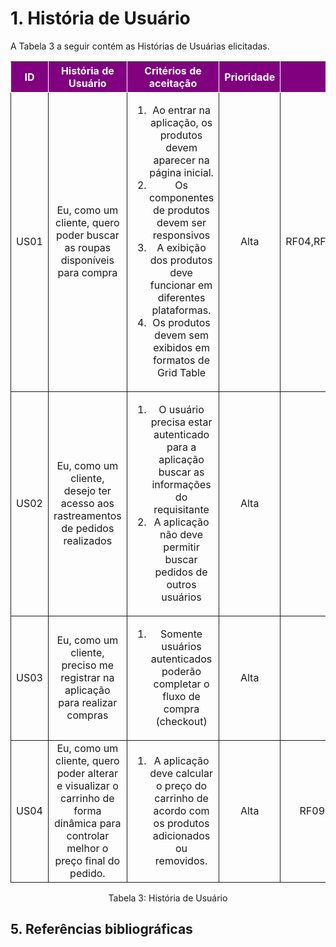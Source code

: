 # 1. História de Usuário

A Tabela 3 a seguir contém as Histórias de Usuárias elicitadas. 

<table>
    <thead>
        <tr style="background-color: purple; color: white" >
<th style="border-style:solid;border-width:1px;text-align:center">ID</th>
<th style="border-style:solid;border-width:1px;text-align:center">História de Usuário</th>
<th style="border-style:solid;border-width:1px;text-align:center">Critérios de aceitação</th>
<th style="border-style:solid;border-width:1px;text-align:center">Prioridade</th>
<th style="border-style:solid;border-width:1px;text-align:center">RF/RNF relacionado</th>
        </tr>
    </thead>
    <tbody>
        <tr>
<span id="ustory-01"></span>
<td style="border-style:solid;border-width:1px;text-align:center;vertical-align:middle" rowspan="1">US01</td>
<td style="border-style:solid;border-width:1px;text-align:center;vertical-align:middle" rowspan="1">Eu, como um cliente, quero poder buscar as roupas disponíveis para compra</td>
<td style="border-style:solid;border-width:1px;text-align:center;vertical-align:middle" rowspan="1"><ol><li>Ao entrar na aplicação, os produtos devem aparecer na página inicial.</li><li> Os componentes de produtos devem ser responsivos</li><li>A exibição dos produtos deve funcionar em diferentes plataformas.</li><li>Os produtos devem sem exibidos em formatos de Grid Table</li></ol></td>
<td style="border-style:solid;border-width:1px;text-align:center;vertical-align:middle">Alta</td>
<td style="border-style:solid;border-width:1px;text-align:center;vertical-align:middle">RF04,RF05,RF06,RF07,RF08,RF23,RF26</td>
        </tr>
        <tr>
<span id="ustory-01"></span>
<td style="border-style:solid;border-width:1px;text-align:center;vertical-align:middle" rowspan="1">US02</td>
<td style="border-style:solid;border-width:1px;text-align:center;vertical-align:middle" rowspan="1">Eu, como um cliente, desejo ter acesso aos rastreamentos de pedidos realizados</td>
<td style="border-style:solid;border-width:1px;text-align:center;vertical-align:middle" rowspan="1"><ol><li>O usuário precisa estar autenticado para a aplicação buscar as informações do requisitante</li><li>A aplicação não deve permitir buscar pedidos de outros usuários</li></ol></td>
<td style="border-style:solid;border-width:1px;text-align:center;vertical-align:middle">Alta </td>
<td style="border-style:solid;border-width:1px;text-align:center;vertical-align:middle">RF19</td>
        </tr>
        <tr>
<span id="ustory-01"></span>
<td style="border-style:solid;border-width:1px;text-align:center;vertical-align:middle" rowspan="1">US03</td>
<td style="border-style:solid;border-width:1px;text-align:center;vertical-align:middle" rowspan="1">Eu, como um cliente, preciso me registrar na aplicação para realizar compras</td>
<td style="border-style:solid;border-width:1px;text-align:center;vertical-align:middle" rowspan="1"><ol><li>Somente usuários autenticados poderão completar o fluxo de compra (checkout)</li></ol></td>
<td style="border-style:solid;border-width:1px;text-align:center;vertical-align:middle">Alta</td>
<td style="border-style:solid;border-width:1px;text-align:center;vertical-align:middle">RF01</td>
        </tr>
        <span id="ustory-01"></span>
<td style="border-style:solid;border-width:1px;text-align:center;vertical-align:middle" rowspan="1">US04</td>
<td style="border-style:solid;border-width:1px;text-align:center;vertical-align:middle" rowspan="1">Eu, como um cliente, quero poder alterar e visualizar o carrinho de forma dinâmica para controlar melhor o preço final do pedido.</td>
<td style="border-style:solid;border-width:1px;text-align:center;vertical-align:middle" rowspan="1"><ol><li>A aplicação deve calcular o preço do carrinho de acordo com os produtos adicionados ou removidos.</li></ol></td>
<td style="border-style:solid;border-width:1px;text-align:center;vertical-align:middle">Alta</td>
<td style="border-style:solid;border-width:1px;text-align:center;vertical-align:middle">RF09,RF10,RF11,RF12,RF13,RF14</td>
        </tr>
</table>

<div style="text-align: center">
<p>Tabela 3: História de Usuário</p>
</div>

## 5. Referências bibliográficas
